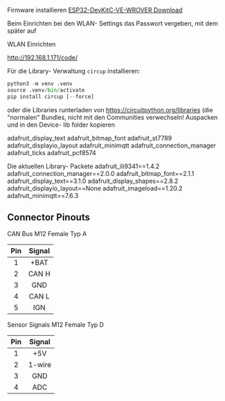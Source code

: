Firmware installieren [ESP32-DevKitC-VE-WROVER Download](https://circuitpython.org/board/espressif_esp32_devkitc_v4_wrover/)



Beim Einrichten bei den WLAN- Settings das Passwort vergeben, mit dem später auf 

WLAN Einrichten

http://192.168.1.171/code/ 



Für die Library- Verwaltung `circup` installieren:

```python
python3 -m venv .venv
source .venv/bin/activate
pip install circup [--force]
```

oder die Libraries runterladen von https://circuitpython.org/libraries (die "normalen" Bundles, nicht mit den Communities verwechseln!
Auspacken und in den Device- lib folder kopieren

adafruit_display_text
adafruit_bitmap_font
adafruit_st7789
adafruit_displayio_layout
adafruit_minimqtt
adafruit_connection_manager
adafruit_ticks
adafruit_pcf8574


Die aktuellen Library- Packete
adafruit_ili9341==1.4.2
adafruit_connection_manager==2.0.0
adafruit_bitmap_font==2.1.1
adafruit_display_text==3.1.0
adafruit_display_shapes==2.8.2
adafruit_displayio_layout==None
adafruit_imageload==1.20.2
adafruit_minimqtt==7.6.3



## Connector Pinouts

CAN Bus M12 Female Typ A

| Pin | Signal |
| :-: | :----: |
|  1  |  +BAT  |
|  2  | CAN H  |
|  3  |  GND   |
|  4  | CAN L  |
|  5  |  IGN   |


Sensor Signals M12 Female Typ D

| Pin | Signal |
| :-: | :----: |
|  1  |  +5V   |
|  2  | 1-wire |
|  3  |  GND   |
|  4  |  ADC   |
